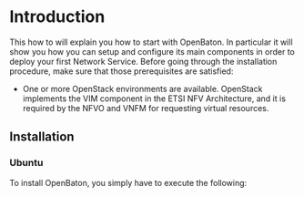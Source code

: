 # Introduction
This how to will explain you how to start with OpenBaton. In particular it will show you how you can setup and configure its main components in order to deploy your first Network Service. 
Before going through the installation procedure, make sure that those prerequisites are satisfied: 
* One or more OpenStack environments are available. OpenStack implements the VIM component in the ETSI NFV Architecture, and it is required by the NFVO and VNFM for requesting virtual resources. 

## Installation 

### Ubuntu 

To install OpenBaton, you simply have to execute the following:
